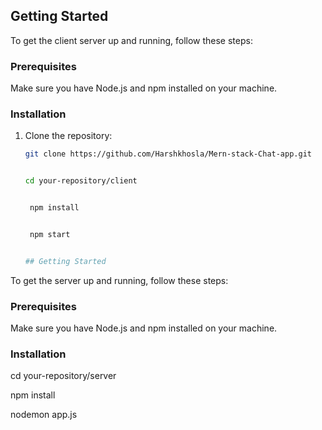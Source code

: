 ## Getting Started

To get the client server up and running, follow these steps:

### Prerequisites

Make sure you have Node.js and npm installed on your machine.

### Installation

1. Clone the repository:

   ```bash
   git clone https://github.com/Harshkhosla/Mern-stack-Chat-app.git


   cd your-repository/client


    npm install


    npm start


   ## Getting Started

To get the server up and running, follow these steps:

### Prerequisites

Make sure you have Node.js and npm installed on your machine.

### Installation


cd your-repository/server


npm install


nodemon app.js

